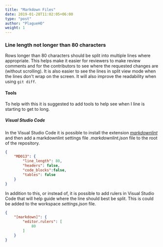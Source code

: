 ```yaml
---
title: "Markdown Files"
date: 2019-01-28T11:02:05+06:00
type: "post"
author: "PlagueHO"
weight: 1
---
```


### Line length not longer than 80 characters

Rows longer than 80 characters should be split into multiple lines where appropriate.
This helps make it easier for reviewers to make review comments and for the
contributors to see where the requested changes are (without scrolling).
It is also easier to see the lines in split view mode when the lines don't wrap
on the screen. It will also improve the readability when using `git diff`.

#### Tools

To help with this it is suggested to add tools to help see when I line is starting
to get to long.

##### Visual Studio Code

In the Visual Studio Code it is possible to install the extension
[*markdownlint*](https://marketplace.visualstudio.com/items?itemName=DavidAnson.vscode-markdownlint)
and then add a markdownlint settings file *.markdownlint.json* file to the root
of the repository.

```json
{
    "MD013": {
        "line_length": 80,
        "headers": false,
        "code_blocks":false,
        "tables": false
    }
}
```

In addition to this, or instead of, it is possible to add rulers in Visual Studio
Code that will help guide where the line should best be split. This is could be
added to the workspace *settings.json* file.

```json
{
    "[markdown]": {
        "editor.rulers": [
            80
        ]
    }
}
```
